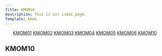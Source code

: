 ```yaml
---
Title: KMOM10
Description: This is our index page.
Template: kmom
---
```

<div class="leftmenue">
<ul>
<a href="%base_url%?report/kmom01">KMOM01</a>
<a href="%base_url%?report/kmom02">KMOM02</a>
<a href="%base_url%?report/kmom03">KMOM03</a>
<a href="%base_url%?report/kmom04">KMOM04</a>
<a href="%base_url%?report/kmom05">KMOM05</a>
<a href="%base_url%?report/kmom06">KMOM06</a>
<a class="active" href="%base_url%?report/kmom10">KMOM10</a>
</ul>
</div>

<div class="righttext">

<h2>KMOM10</h2>

</div>
